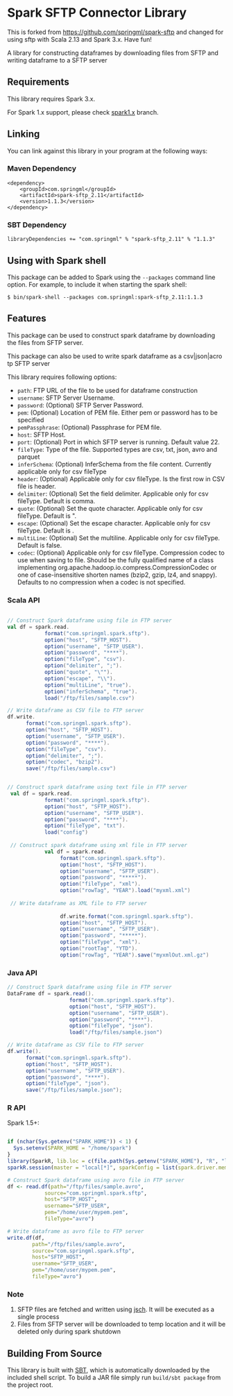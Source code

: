 # Spark SFTP Connector Library

This is forked from  https://github.com/springml/spark-sftp and changed for using sftp with Scala 2.13 and Spark 3.x.
Have fun!

A library for constructing dataframes by downloading files from SFTP and writing dataframe to a SFTP server

## Requirements

This library requires Spark 3.x.

For Spark 1.x support, please check [spark1.x](https://github.com/springml/spark-sftp/tree/spark1.x) branch.

## Linking
You can link against this library in your program at the following ways:

### Maven Dependency
```
<dependency>
	<groupId>com.springml</groupId>
	<artifactId>spark-sftp_2.11</artifactId>
	<version>1.1.3</version>
</dependency>

```

### SBT Dependency
```
libraryDependencies += "com.springml" % "spark-sftp_2.11" % "1.1.3"
```


## Using with Spark shell
This package can be added to Spark using the `--packages` command line option.  For example, to include it when starting the spark shell:

```
$ bin/spark-shell --packages com.springml:spark-sftp_2.11:1.1.3
```

## Features
This package can be used to construct spark dataframe by downloading the files from SFTP server.

This package can also be used to write spark dataframe as a csv|json|acro tp SFTP server

This library requires following options:
* `path`: FTP URL of the file to be used for dataframe construction
* `username`: SFTP Server Username. 
* `password`: (Optional) SFTP Server Password. 
* `pem`: (Optional) Location of PEM file. Either pem or password has to be specified
* `pemPassphrase`: (Optional) Passphrase for PEM file.
* `host`: SFTP Host.
* `port`: (Optional) Port in which SFTP server is running. Default value 22.
* `fileType`: Type of the file. Supported types are csv, txt, json, avro and parquet
* `inferSchema`: (Optional) InferSchema from the file content. Currently applicable only for csv fileType
* `header`: (Optional) Applicable only for csv fileType. Is the first row in CSV file is header. 
* `delimiter`: (Optional) Set the field delimiter. Applicable only for csv fileType. Default is comma.
* `quote`: (Optional) Set the quote character. Applicable only for csv fileType. Default is ".
* `escape`: (Optional) Set the escape character. Applicable only for csv fileType. Default is \.
* `multiLine`: (Optional) Set the multiline. Applicable only for csv fileType. Default is false.
* `codec`: (Optional) Applicable only for csv fileType. Compression codec to use when saving to file. Should be the fully qualified name of a class implementing org.apache.hadoop.io.compress.CompressionCodec or one of case-insensitive shorten names (bzip2, gzip, lz4, and snappy). Defaults to no compression when a codec is not specified.

### Scala API
```scala

// Construct Spark dataframe using file in FTP server
val df = spark.read.
            format("com.springml.spark.sftp").
            option("host", "SFTP_HOST").
            option("username", "SFTP_USER").
            option("password", "****").
            option("fileType", "csv").
            option("delimiter", ";").
            option("quote", "\"").
            option("escape", "\\").
            option("multiLine", "true").
            option("inferSchema", "true").
            load("/ftp/files/sample.csv")

// Write dataframe as CSV file to FTP server
df.write.
      format("com.springml.spark.sftp").
      option("host", "SFTP_HOST").
      option("username", "SFTP_USER").
      option("password", "****").
      option("fileType", "csv").
      option("delimiter", ";").
      option("codec", "bzip2").
      save("/ftp/files/sample.csv")


// Construct spark dataframe using text file in FTP server
 val df = spark.read.
            format("com.springml.spark.sftp").
            option("host", "SFTP_HOST").
            option("username", "SFTP_USER").
            option("password", "****").
            option("fileType", "txt").
            load("config")
            
 // Construct spark dataframe using xml file in FTP server           
            val df = spark.read.
                 format("com.springml.spark.sftp").
                 option("host", "SFTP_HOST").
                 option("username", "SFTP_USER").
                 option("password", "*****").
                 option("fileType", "xml").
                 option("rowTag", "YEAR").load("myxml.xml")
                 
 // Write dataframe as XML file to FTP server           
           
                 df.write.format("com.springml.spark.sftp").
                 option("host", "SFTP_HOST").
                 option("username", "SFTP_USER").
                 option("password", "*****").
                 option("fileType", "xml").
                 option("rootTag", "YTD").
                 option("rowTag", "YEAR").save("myxmlOut.xml.gz")

```


### Java API
```java
// Construct Spark dataframe using file in FTP server
DataFrame df = spark.read().
					format("com.springml.spark.sftp").
				    option("host", "SFTP_HOST").
				    option("username", "SFTP_USER").
				    option("password", "****").
				    option("fileType", "json").
				    load("/ftp/files/sample.json")

// Write dataframe as CSV file to FTP server
df.write().
      format("com.springml.spark.sftp").
      option("host", "SFTP_HOST").
      option("username", "SFTP_USER").
      option("password", "****").
      option("fileType", "json").
      save("/ftp/files/sample.json");
```

### R API
Spark 1.5+:
```r

if (nchar(Sys.getenv("SPARK_HOME")) < 1) {
  Sys.setenv(SPARK_HOME = "/home/spark")
}
library(SparkR, lib.loc = c(file.path(Sys.getenv("SPARK_HOME"), "R", "lib")))
sparkR.session(master = "local[*]", sparkConfig = list(spark.driver.memory = "2g"))

# Construct Spark dataframe using avro file in FTP server
df <- read.df(path="/ftp/files/sample.avro",
            source="com.springml.spark.sftp",
            host="SFTP_HOST",
            username="SFTP_USER",
            pem="/home/user/mypem.pem",
            fileType="avro")

# Write dataframe as avro file to FTP server
write.df(df,
        path="/ftp/files/sample.avro",
        source="com.springml.spark.sftp",
        host="SFTP_HOST",
        username="SFTP_USER",
        pem="/home/user/mypem.pem",
        fileType="avro")
```

### Note
1. SFTP files are fetched and written using [jsch](http://www.jcraft.com/jsch/). It will be executed as a single process
2. Files from SFTP server will be downloaded to temp location and it will be deleted only during spark shutdown


## Building From Source
This library is built with [SBT](http://www.scala-sbt.org/0.13/docs/Command-Line-Reference.html), which is automatically downloaded by the included shell script. To build a JAR file simply run `build/sbt package` from the project root.
